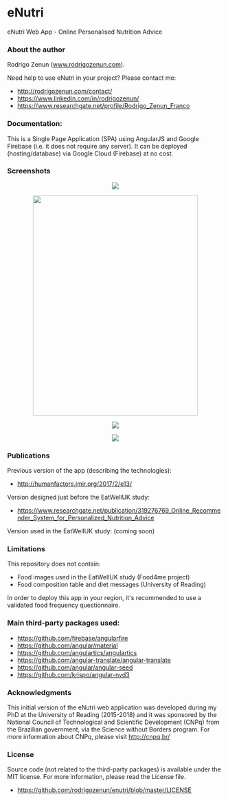 # eNutri
eNutri Web App - Online Personalised Nutrition Advice

### About the author
Rodrigo Zenun (www.rodrigozenun.com).

Need help to use eNutri in your project? Please contact me:
- http://rodrigozenun.com/contact/
- https://www.linkedin.com/in/rodrigozenun/
- https://www.researchgate.net/profile/Rodrigo_Zenun_Franco

### Documentation:
This is a Single Page Application (SPA) using AngularJS and Google Firebase (i.e. it does not require any server).
It can be deployed (hosting/database) via Google Cloud (Firebase) at no cost.

### Screenshots

<p align="center">
  <img src="https://github.com/rodrigozenun/enutri/blob/master/screenshots/ffq.jpg">
</p>

<p align="center">
  <img width="384" height="512" src="https://github.com/rodrigozenun/enutri/blob/master/screenshots/ffq2.jpg">
</p>

<p align="center">
  <img src="https://github.com/rodrigozenun/enutri/blob/master/screenshots/message.jpg">
</p>

<p align="center">
  <img src="https://github.com/rodrigozenun/enutri/blob/master/screenshots/progress.jpg">
</p>

### Publications
Previous version of the app (describing the technologies):
- http://humanfactors.jmir.org/2017/2/e13/

Version designed just before the EatWellUK study:
- https://www.researchgate.net/publication/319276769_Online_Recommender_System_for_Personalized_Nutrition_Advice

Version used in the EatWellUK study:
(coming soon)

### Limitations
This repository does not contain:
- Food images used in the EatWellUK study (Food4me project)
- Food composition table and diet messages (University of Reading)

In order to deploy this app in your region, it's recommended to use a validated food frequency questionnaire.

### Main third-party packages used:
- https://github.com/firebase/angularfire
- https://github.com/angular/material
- https://github.com/angulartics/angulartics
- https://github.com/angular-translate/angular-translate
- https://github.com/angular/angular-seed
- https://github.com/krispo/angular-nvd3

### Acknowledgments
This initial version of the eNutri web application was developed during my PhD at the University of Reading (2015-2018) and it was sponsored by the National Council of Technological and Scientific Development (CNPq) from the Brazilian government, via the Science without Borders program. 
For more information about CNPq, please visit http://cnpq.br/

### License
Source code (not related to the third-party packages) is available under the MIT license. For more information, please read the License file.
- https://github.com/rodrigozenun/enutri/blob/master/LICENSE

